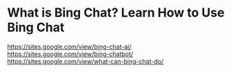 # What is Bing Chat? Learn How to Use Bing Chat

https://sites.google.com/view/bing-chat-ai/
https://sites.google.com/view/bing-chatbot/
https://sites.google.com/view/what-can-bing-chat-do/
